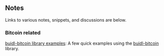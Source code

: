 ## Notes
Links to various notes, snippets, and discussions are below.

### Bitcoin related
[buidl-bitcoin library examples](https://github.com/tdb3/bitcoin_examples/tree/main/buidl_examples): A few quick examples using the [buidl-bitcoin](https://github.com/buidl-bitcoin/buidl-python/) library.
